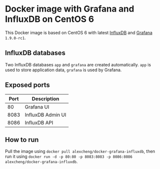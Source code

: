 Docker image with Grafana and InfluxDB on CentOS 6
=======================

This Docker image is based on CentOS 6 with latest [InfluxDB](http://influxdb.com/) and [Grafana](http://grafana.org/) `1.9.0-rc1`.

## InfluxDB databases

Two InfluxDB databases `app` and `grafana` are created automatically. `app` is used to store application data, `grafana` is used by Grafana.


## Exposed ports

Port | Description
-----| -----------
80   | Grafana UI
8083 | InfluxDB Admin UI
8086 | InfluxDB API


## How to run

Pull the image using `docker pull alexcheng/docker-grafana-influxdb`, then run it using `docker run -d -p 80:80 -p 8083:8083 -p 8086:8086 alexcheng/docker-grafana-influxdb`.
